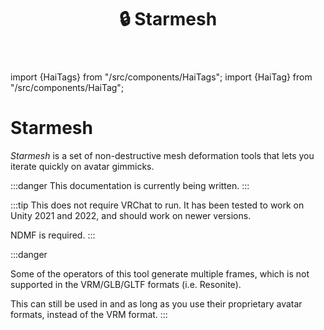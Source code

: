 ﻿---
title: 🔒 Starmesh
---
import {HaiTags} from "/src/components/HaiTags";
import {HaiTag} from "/src/components/HaiTag";

# Starmesh

<HaiTags>
<HaiTag isUniversal={true} />
</HaiTags>

*Starmesh* is a set of non-destructive mesh deformation tools that lets you iterate quickly
on avatar gimmicks.

:::danger
This documentation is currently being written.
:::

:::tip
This does not require VRChat to run. It has been tested to work on Unity 2021 and 2022, and should work on newer versions.

NDMF is required.
:::

:::danger
<HaiTags>
<HaiTag notCompatibleWithGltf={true} />
</HaiTags>

Some of the operators of this tool generate multiple frames, which is not supported in the VRM/GLB/GLTF formats (i.e. Resonite).

This can still be used in <HaiTag compatibleWithVNyan={true} short={true} /> and <HaiTag compatibleWithWarudo={true} short={true} />
as long as you use their proprietary avatar formats, instead of the VRM format.
:::
